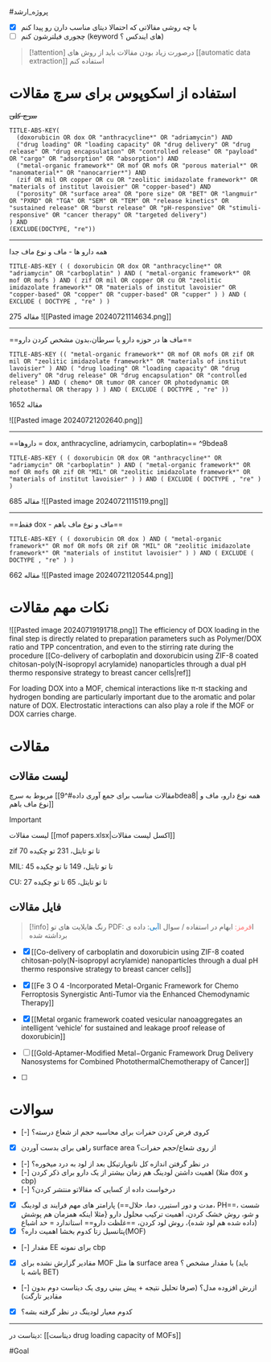 
 

#پروژه_ارشد


- [x] با چه روشی مقالاتی که احتمالا دیتای مناسب دارن رو پیدا کنم
- [ ] چجوری فیلترشون کنم (keyword های ایندکس ؟)

> [!attention] 
> درصورت زیاد بودن مقالات باید از روش های [[automatic data extraction]] استفاده کنم 



# استفاده از اسکوپوس برای سرچ مقالات


~~سرچ کلی~~

```
TITLE-ABS-KEY(
  (doxorubicin OR dox OR "anthracycline*" OR "adriamycin") AND 
  ("drug loading" OR "loading capacity" OR "drug delivery" OR "drug release" OR "drug encapsulation" OR "controlled release" OR "payload" OR "cargo" OR "adsorption" OR "absorption") AND 
  ("metal-organic framework*" OR mof OR mofs OR "porous material*" OR "nanomaterial*" OR "nanocarrier*") AND 
  (zif OR mil OR copper OR cu OR "zeolitic imidazolate framework*" OR "materials of institut lavoisier" OR "copper-based") AND
  ("porosity" OR "surface area" OR "pore size" OR "BET" OR "langmuir" OR "PXRD" OR "TGA" OR "SEM" OR "TEM" OR "release kinetics" OR "sustained release" OR "burst release" OR "pH-responsive" OR "stimuli-responsive" OR "cancer therapy" OR "targeted delivery")
) AND 
(EXCLUDE(DOCTYPE, "re"))
```

---
همه دارو ها - ماف و نوع ماف جدا

```
TITLE-ABS-KEY ( ( doxorubicin OR dox OR "anthracycline*" OR "adriamycin" OR "carboplatin" ) AND ( "metal-organic framework*" OR mof OR mofs ) AND ( zif OR mil OR copper OR cu OR "zeolitic imidazolate framework*" OR "materials of institut lavoisier" OR "copper-based" OR "copper" OR "cupper-based" OR "cupper" ) ) AND ( EXCLUDE ( DOCTYPE , "re" ) )
```

275 مقاله
![[Pasted image 20240721114634.png]]

---

==ماف ها در حوزه دارو یا سرطان،بدون مشخص کردن دارو==

```
TITLE-ABS-KEY (( "metal-organic framework*" OR mof OR mofs OR zif OR mil OR "zeolitic imidazolate framework*" OR "materials of institut lavoisier" ) AND ( "drug loading" OR "loading capacity" OR "drug delivery" OR "drug release" OR "drug encapsulation" OR "controlled release" ) AND ( chemo* OR tumor OR cancer OR photodynamic OR photothermal OR therapy ) ) AND ( EXCLUDE ( DOCTYPE , "re" ))
```
1652 مقاله

![[Pasted image 20240721202640.png]]

---
 
 ==داروها = dox, anthracycline, adriamycin, carboplatin==
^9bdea8

```
TITLE-ABS-KEY ( ( doxorubicin OR dox OR "anthracycline*" OR "adriamycin" OR "carboplatin" ) AND ( "metal-organic framework*" OR mof OR mofs OR zif OR "MIL" OR "zeolitic imidazolate framework*" OR "materials of institut lavoisier" ) ) AND ( EXCLUDE ( DOCTYPE , "re" ) )
```

685 مقاله
![[Pasted image 20240721115119.png]]


---
==فقط dox - ماف و نوع ماف باهم==

```
TITLE-ABS-KEY ( ( doxorubicin OR dox ) AND ( "metal-organic framework*" OR mof OR mofs OR zif OR "MIL" OR "zeolitic imidazolate framework*" OR "materials of institut lavoisier" ) ) AND ( EXCLUDE ( DOCTYPE , "re" ) )
```
662 مقاله
![[Pasted image 20240721120544.png]]





# نکات مهم مقالات


![[Pasted image 20240719191718.png]]
The efficiency of DOX loading in the final step is directly related to preparation parameters such as Polymer/DOX ratio and TPP concentration, and even to the stirring rate during the procedure
[[Co-delivery of carboplatin and doxorubicin using ZIF-8 coated chitosan-poly(N-isopropyl acrylamide) nanoparticles through a dual pH thermo responsive strategy to breast cancer cells|ref]]

For loading DOX into a MOF, chemical interactions like π-π stacking and hydrogen bonding are particularly important due to the aromatic and polar nature of DOX. Electrostatic interactions can also play a role if the MOF or DOX carries charge.


# مقالات

## لیست مقالات
مربوط به سرچ [[مقالات مناسب برای جمع آوری داده#^9bdea8| همه نوع دارو، ماف و نوع ماف باهم]]


> [!important] 
> لیست مقالات
> [[mof papers.xlsx|اکسل لیست مقالات]] 

zif
70 تا تو تایتل، 231 تو چکیده


MIL:
45 تا تو تایتل، 149 تا تو چکیده 


CU:
27 تا تو تایتل، 65 تا تو چکیده




## فایل مقالات

> [!info] 
> رنگ هایلایت های تو PDF:
ا<span style="color:#ff7070">قرمز:</span> ابهام در استفاده / سوال
ا<span style="color:#0070c0">آبی</span>: داده ی برداشته شده 

- [x] [[Co-delivery of carboplatin and doxorubicin using ZIF-8 coated chitosan-poly(N-isopropyl acrylamide) nanoparticles through a dual pH thermo responsive strategy to breast cancer cells]]

- [x] [[Fe 3 O 4 -Incorporated Metal-Organic Framework for Chemo Ferroptosis Synergistic Anti-Tumor via the Enhanced Chemodynamic Therapy]]

- [x] [[Metal organic framework coated vesicular nanoaggregates an intelligent ‘vehicle’ for sustained and leakage proof release of doxorubicin]]

- [ ] [[Gold-Aptamer-Modified Metal−Organic Framework Drug Delivery Nanosystems for Combined PhotothermalChemotherapy of Cancer]]

- [ ] 

# سوالات
- [-] کروی فرض کردن حفرات برای محاسبه حجم از شعاع درسته؟
- [x] راهی برای بدست آوردن surface area از روی شعاع/حجم حفرات؟
- [-] در نظر گرفتن اندازه کل نانوپارتیکل بعد از لود به درد میخوره؟
- [-] اهمیت داشتن لودینگ هم زمان بیشتر از یک دارو برای ذکر کردن (مثلا dox و cbp)
- [-] درخواست داده از کسایی که مقالاتو منتشر کردن؟
- [x] پارامتر های مهم فرایند ی لودینگ (==مدت و دور استیرر، دما، حلال، PH==، شست و شو، روش خشک کردن، اهمیت ترکیب محلول دارو {مثلا اینکه همزمان هم پوشش داده شده هم لود شده}، روش لود کردن، ==غلظت دارو== استاندارد = حد اشباع) 
- [x] پتانسیل زتا کدوم بخشا اهمیت داره؟(MOF) 
- [-] مقدار EE برای نمونه cbp 
- [x] مقادیر گزارش نشده برای MOF ها مثل surface area با مقدار مشخص ؟ (باید باشه با BET)
- [-] ازرش افزوده مدل؟ (صرفا تحلیل نتیجه + پیش بینی روی یک دیتاست دوم بدون مقادیر تارگت)
- [x] کدوم معیار لودینگ در نظر گرفته بشه؟


---

دیتاست در:
[[دیتاست drug loading capacity of MOFs]]



#Goal
